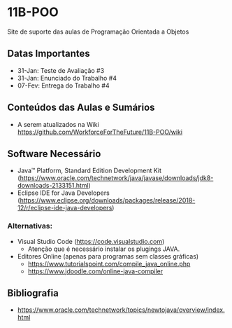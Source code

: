 # 11B-POO
Site de suporte das aulas de Programação Orientada a Objetos

## Datas Importantes
- 31-Jan: Teste de Avaliação #3 
- 31-Jan: Enunciado do Trabalho #4
- 07-Fev: Entrega do Trabalho #4

## Conteúdos das Aulas e Sumários
* A serem atualizados na Wiki https://github.com/WorkforceForTheFuture/11B-POO/wiki

###

## Software Necessário
* Java™ Platform, Standard Edition Development Kit 
(https://www.oracle.com/technetwork/java/javase/downloads/jdk8-downloads-2133151.html)
* Eclipse IDE for Java Developers
(https://www.eclipse.org/downloads/packages/release/2018-12/r/eclipse-ide-java-developers)

### Alternativas:
* Visual Studio Code (https://code.visualstudio.com)
  * Atenção que é necessário instalar os plugings JAVA.
* Editores Online (apenas para programas sem classes gráficas)
  * https://www.tutorialspoint.com/compile_java_online.php
  * https://www.jdoodle.com/online-java-compiler

## Bibliografia
* https://www.oracle.com/technetwork/topics/newtojava/overview/index.html
